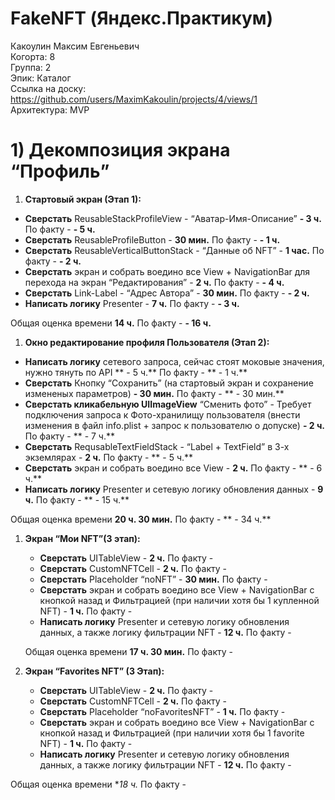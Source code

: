 
# FakeNFT (Яндекс.Практикум)
Какоулин Максим Евгеньевич
<br /> Когорта: 8
<br /> Группа: 2
<br /> Эпик: Каталог
<br /> Ссылка на доску: https://github.com/users/MaximKakoulin/projects/4/views/1
<br /> Архитектура: MVP

# 1) Декомпозиция экрана “Профиль”

1. **Стартовый экран (Этап 1):**
- **Сверстать** ReusableStackProfileView - “Аватар-Имя-Описание” **- 3 ч.** По факту - **- 5 ч.**
- **Сверстать** ReusableProfileButton  - **30 мин.** По факту - **- 1 ч.**
- **Сверстать** ReusableVerticalButtonStack - “Данные об NFT” - **1 час.** По факту - **- 2 ч.**
- **Сверстать** экран и собрать воедино все View + NavigationBar для перехода на экран “Редактирования” - **2 ч.** По факту - **- 4 ч.**
- **Сверстать** Link-Label - “Адрес Автора” - **30 мин.** По факту - **- 2 ч.**
- **Написать логику** Presenter - **7 ч.** По факту - **- 3 ч.**

Общая оценка времени **14 ч.** По факту - **- 16 ч.**

1. **Окно редактирование профиля Пользователя (Этап 2):**
- **Написать логику** сетевого запроса, сейчас стоят моковые значения, нужно тянуть по API ** - 5 ч.** По факту - ** - 1 ч.** 
- **Сверстать** Кнопку “Сохранить” (на стартовый экран и сохранение измененых параметров)  **- 30 мин.** По факту - ** - 30 мин.** 
- **Сверстать кликабельную UIImageView** “Сменить фото” - Требует подключения запроса к Фото-хранилищу пользователя (внести изменения в файл info.plist + запрос к пользователю о допуске) **- 2 ч.** По факту - ** - 7 ч.** 
- **Сверстать** RequsableTextFieldStack - “Label + TextField” в 3-х экземлярах - **2 ч.** По факту - ** - 5 ч.** 
- **Сверстать** экран и собрать воедино все View - **2 ч.** По факту - ** - 6 ч.** 
- **Написать логику** Presenter и сетевую логику обновления данных  - **9 ч.** По факту - ** - 15 ч.** 

Общая оценка времени **20 ч. 30 мин.** По факту - ** - 34 ч.** 

1. **Экран “Мои NFT”(3 этап):**
    - **Сверстать** UITableView - **2 ч.** По факту -
    - **Сверстать** CustomNFTCell - **2 ч.** По факту -
    - **Сверстать** Placeholder “noNFT” - **30 мин.** По факту - 
    - **Сверстать** экран и собрать воедино все View + NavigationBar с кнопкой назад и Фильтрацией (при наличии хотя бы 1 купленной  NFT) - **1 ч.** По факту -
    - **Написать логику** Presenter и сетевую логику обновления данных,  а также логику фильтрации NFT - **12 ч.** По факту -
    
    Общая оценка времени **17 ч. 30 мин.** По факту -
    
2. **Экран “Favorites NFT” (3 Этап):**  
    - **Сверстать** UITableView - **2 ч.** По факту -
    - **Сверстать** CustomNFTCell - **2 ч.** По факту -
    - **Сверстать** Placeholder “noFavoritesNFT” - **1 ч.** По факту -
    - **Сверстать** экран и собрать воедино все View + NavigationBar с кнопкой назад и Фильтрацией (при наличии хотя бы 1 favorite  NFT) - **1 ч.** По факту -
    - **Написать логику** Presenter и сетевую логику обновления данных,  а также логику фильтрации NFT - **12 ч.** По факту -

Общая оценка времени **18 ч.* По факту -
